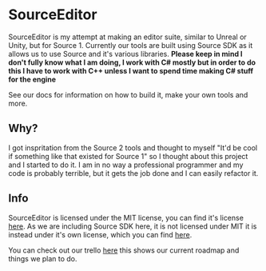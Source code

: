 # SourceEditor

SourceEditor is my attempt at making an editor suite, similar to Unreal or Unity, but for Source 1. Currently our tools are built using Source SDK as it allows us to use Source and it's various libraries. **Please keep in mind I don't fully know what I am doing, I work with C# mostly but in order to do this I have to work with C++ unless I want to spend time making C# stuff for the engine**

See our docs for information on how to build it, make your own tools and more.

## Why?
I got inspritation from the Source 2 tools and thought to myself "It'd be cool if something like that existed for Source 1" so I thought about this project and I started to do it.
I am in no way a professional programmer and my code is probably terrible, but it gets the job done and I can easily refactor it.

## Info
SourceEditor is licensed under the MIT license, you can find it's license [here](license_sourceeditor.md). As we are including Source SDK here, it is not licensed under MIT it is instead under it's own license, which you can find [here](license_sourceengine.md).

You can check out our trello [here](https://trello.com/b/jBHyA5mG/sourceeditor) this shows our current roadmap and things we plan to do.